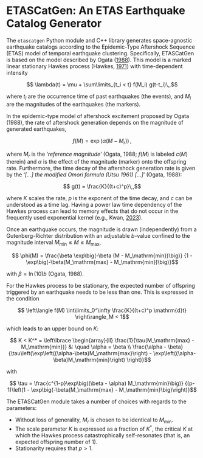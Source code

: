 # ETASCatGen: An ETAS Earthquake Catalog Generator
The `etascatgen` Python module and C++ library generates space-agnostic earthquake
catalogs according to the Epidemic-Type Aftershock Sequence (ETAS) model of temporal
earthquake clustering. Specifically, ETASCatGen is based on the model described by
Ogata ([1988](https://doi.org/10.2307/2288914)). This model is a marked linear stationary
Hawkes process (Hawkes, [1971](doi.org/10.1111/j.2517-6161.1971.tb01530.x)) with time-dependent intensity
```math
    \lambda(t) = \mu + \sum\limits_{t_i < t} f(M_i) g(t-t_i)\,,
```
where $`t_i`$ are the occurrence time of past earthquakes (the events), and $`M_i`$ are the magnitudes of the earthquakes (the markers).

In the epidemic-type model of aftershock excitement proposed by Ogata (1988), the rate of aftershock generation depends on the magnitude of generated earthquakes,
```math
    f(M) = \exp\big(\alpha(M - M_r)\big)\,,
```
where $`M_r`$ is the ‘_reference magnitude_’ (Ogata, 1988; $`f(M)`$ is labeled $`c(M)`$ therein)
and $`\alpha`$ is the effect of the magnitude (marker) onto the offspring rate.
Furthermore, the time decay of the aftershock generation rate is given by the
‘_[...] the modified Omori formula (Utsu 1961) [...]_’ (Ogata, 1988):

```math
    g(t) = \frac{K}{(t+c)^p}\,,
```
where $`K`$ scales the rate, $p$ is the exponent of the time decay, and $c$ can be understood
as a time lag. Having a power law time dependency of the Hawkes process can lead to memory
effects that do not occur in the frequently used exponential kernel
(e.g., Kwan, [2023](https://doi.org/10.26190/unsworks/24854)).

Once an earthquake occurs, the magnitude is drawn (independently) from a Gutenberg-Richter
distribution with an adjustable $`b`$-value confined to the magnitude interval
$`M_\mathrm{min} \leq M \leq M_\mathrm{max}`$,
```math
    \phi(M) = \frac{\beta \exp\big(-\beta (M - M_\mathrm{min})\big)}
                   {1 - \exp\big(-\beta(M_\mathrm{max} - M_\mathrm{min})\big)}
```
with $`\beta = \ln(10) b`$ (Ogata, 1988).

For the Hawkes process to be stationary, the expected number of offspring triggered by an
earthquake needs to be less than one. This is expressed in the condition
```math
    \left\langle f(M) \int\limits_0^\infty \frac{K}{(t+c)^p \mathrm{d}t} \right\rangle_M
    < 1
```
which leads to an upper bound on $`K`$:
```math
    K < K^* = \left\lbrace \begin{array}{ll}
        \frac{1}{\tau(M_\mathrm{max} - M_\mathrm{min})} &: \quad \alpha = \beta \\
        \frac{\alpha - \beta}
             {\tau\left(\exp\left((\alpha-\beta)M_\mathrm{max}\right)
                        - \exp\left((\alpha-\beta)M_\mathrm{min}\right)
                  \right)}
```
with
```math
    \tau = \frac{c^{1-p}\exp\big((\beta - \alpha) M_\mathrm{min}\big)}
                {(p-1)\left(1 - \exp\big(-\beta(M_\mathrm{max} - M_\mathrm{min}\big)\right)}
```

The ETASCatGen module takes a number of choices with regards to the parameters:
 - Without loss of generality, $`M_r`$ is chosen to be identical to $`M_\mathrm{min}`$.
 - The scale parameter $`K`$ is expressed as a fraction of $`K^*`$, the critical $`K`$
   at which the Hawkes process catastrophically self-resonates (that is, an expected
   offspring number of 1).
 - Stationarity requires that $p > 1$.